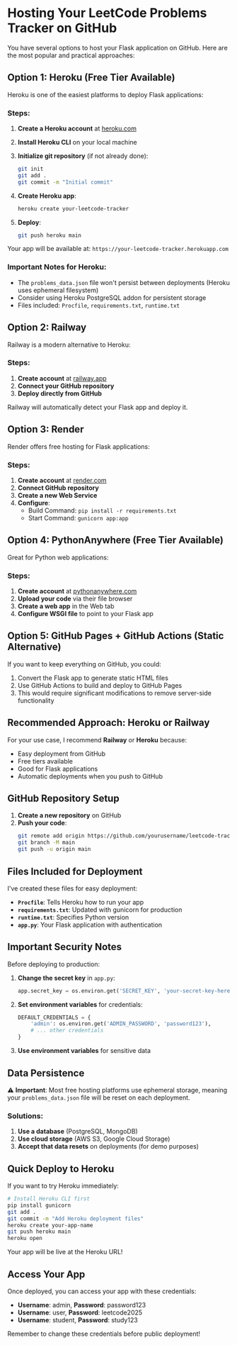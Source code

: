 # Hosting Your LeetCode Problems Tracker on GitHub

You have several options to host your Flask application on GitHub. Here are the most popular and practical approaches:

## Option 1: Heroku (Free Tier Available)

Heroku is one of the easiest platforms to deploy Flask applications:

### Steps:
1. **Create a Heroku account** at [heroku.com](https://heroku.com)

2. **Install Heroku CLI** on your local machine

3. **Initialize git repository** (if not already done):
   ```bash
   git init
   git add .
   git commit -m "Initial commit"
   ```

4. **Create Heroku app**:
   ```bash
   heroku create your-leetcode-tracker
   ```

5. **Deploy**:
   ```bash
   git push heroku main
   ```

Your app will be available at: `https://your-leetcode-tracker.herokuapp.com`

### Important Notes for Heroku:
- The `problems_data.json` file won't persist between deployments (Heroku uses ephemeral filesystem)
- Consider using Heroku PostgreSQL addon for persistent storage
- Files included: `Procfile`, `requirements.txt`, `runtime.txt`

## Option 2: Railway

Railway is a modern alternative to Heroku:

### Steps:
1. **Create account** at [railway.app](https://railway.app)
2. **Connect your GitHub repository**
3. **Deploy directly from GitHub**

Railway will automatically detect your Flask app and deploy it.

## Option 3: Render

Render offers free hosting for Flask applications:

### Steps:
1. **Create account** at [render.com](https://render.com)
2. **Connect GitHub repository**
3. **Create a new Web Service**
4. **Configure**:
   - Build Command: `pip install -r requirements.txt`
   - Start Command: `gunicorn app:app`

## Option 4: PythonAnywhere (Free Tier Available)

Great for Python web applications:

### Steps:
1. **Create account** at [pythonanywhere.com](https://pythonanywhere.com)
2. **Upload your code** via their file browser
3. **Create a web app** in the Web tab
4. **Configure WSGI file** to point to your Flask app

## Option 5: GitHub Pages + GitHub Actions (Static Alternative)

If you want to keep everything on GitHub, you could:
1. Convert the Flask app to generate static HTML files
2. Use GitHub Actions to build and deploy to GitHub Pages
3. This would require significant modifications to remove server-side functionality

## Recommended Approach: Heroku or Railway

For your use case, I recommend **Railway** or **Heroku** because:
- Easy deployment from GitHub
- Free tiers available
- Good for Flask applications
- Automatic deployments when you push to GitHub

## GitHub Repository Setup

1. **Create a new repository** on GitHub
2. **Push your code**:
   ```bash
   git remote add origin https://github.com/yourusername/leetcode-tracker.git
   git branch -M main
   git push -u origin main
   ```

## Files Included for Deployment

I've created these files for easy deployment:

- **`Procfile`**: Tells Heroku how to run your app
- **`requirements.txt`**: Updated with gunicorn for production
- **`runtime.txt`**: Specifies Python version
- **`app.py`**: Your Flask application with authentication

## Important Security Notes

Before deploying to production:

1. **Change the secret key** in `app.py`:
   ```python
   app.secret_key = os.environ.get('SECRET_KEY', 'your-secret-key-here')
   ```

2. **Set environment variables** for credentials:
   ```python
   DEFAULT_CREDENTIALS = {
       'admin': os.environ.get('ADMIN_PASSWORD', 'password123'),
       # ... other credentials
   }
   ```

3. **Use environment variables** for sensitive data

## Data Persistence

⚠️ **Important**: Most free hosting platforms use ephemeral storage, meaning your `problems_data.json` file will be reset on each deployment.

### Solutions:
1. **Use a database** (PostgreSQL, MongoDB)
2. **Use cloud storage** (AWS S3, Google Cloud Storage)
3. **Accept that data resets** on deployments (for demo purposes)

## Quick Deploy to Heroku

If you want to try Heroku immediately:

```bash
# Install Heroku CLI first
pip install gunicorn
git add .
git commit -m "Add Heroku deployment files"
heroku create your-app-name
git push heroku main
heroku open
```

Your app will be live at the Heroku URL!

## Access Your App

Once deployed, you can access your app with these credentials:
- **Username**: admin, **Password**: password123
- **Username**: user, **Password**: leetcode2025  
- **Username**: student, **Password**: study123

Remember to change these credentials before public deployment!
